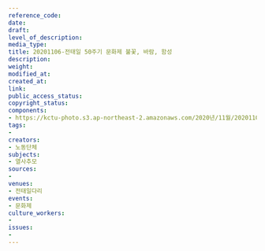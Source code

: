 ```yaml
---
reference_code: 
date: 
draft: 
level_of_description: 
media_type: 
title: 20201106-전태일 50주기 문화제 불꽃, 바람, 함성
description: 
weight: 
modified_at: 
created_at: 
link: 
public_access_status: 
copyright_status: 
components:
- https://kctu-photo.s3.ap-northeast-2.amazonaws.com/2020년/11월/20201106-전태일+50주기+문화제+불꽃,+바람,+함성/_1DX0324.JPG
tags:
- 
creators:
- 노동단체
subjects:
- 열사추모
sources:
- 
venues:
- 전태일다리
events:
- 문화제
culture_workers:
- 
issues:
- 
---
```

